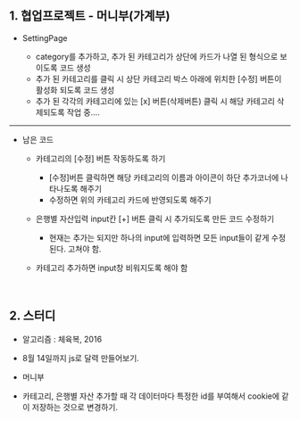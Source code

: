 ## 1. 협업프로젝트 - 머니부(가계부)
- SettingPage

  - category를 추가하고, 추가 된 카테고리가 상단에 카드가 나열 된 형식으로 보이도록 코드 생성
  - 추가 된 카테고리를 클릭 시 상단 카테고리 박스 아래에 위치한 [수정] 버튼이 활성화 되도록 코드 생성
  - 추가 된 각각의 카테고리에 있는 [x] 버튼(삭제버튼) 클릭 시 해당 카테고리 삭제되도록 작업 중....
  
***
  
- 남은 코드
  - 카테고리의 [수정] 버튼 작동하도록 하기
    - [수정]버튼 클릭하면 해당 카테고리의 이름과 아이콘이 하단 추가코너에 나타나도록 해주기
    - 수정하면 위의 카테고리 카드에 반영되도록 해주기
      
  - 은행별 자산입력 input칸 [+] 버튼 클릭 시 추가되도록 만든 코드 수정하기
    - 현재는 추가는 되지만 하나의 input에 입력하면 모든 input들이 같게 수정된다. 고쳐야 함.
      
  - 카테고리 추가하면 input창 비워지도록 해야 함
  
 <br/>
 
 ## 2. 스터디
 
 - 알고리즘 : 체육복, 2016
 - 8월 14일까지 js로 달력 만들어보기.
 
 - 머니부
  - 카테고리, 은행별 자산 추가할 때 각 데이터마다 특정한 id를 부여해서 cookie에 같이 저장하는 것으로 변경하기.
